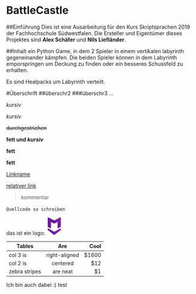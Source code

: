 # BattleCastle
##Einführung
Dies ist eine Ausarbeitung für den Kurs Skriptsprachen 2019 der Fachhochschule Südwestfalen.
Die Ersteller und Eigentümer dieses Projektes sind **Alex Schäfer** und **Nils Liefländer**.

##Inhalt
ein Python Game, in dem 2 Spieler in einem vertikalen labyrinth gegeneinander kämpfen.
Die beiden Spieler können in dem Labyrinth emporspringen um Deckung zu finden oder ein besseres Schussfeld zu erhalten.

Es sind Healpacks um Labyrinth verteilt.


#Überschrift
##überschr2
###überschr3
...

*kursiv*

_kursiv_

~~durchgestrichen~~

**fett und _kursiv_**

__fett__

**fett**


[Linkname](http://www.adresse.com)

[relativer link](../blob/master/LICENSE)

>kommentar

`Quellcode so schreiben`

das ist ein logo:![alt logo](https://github.com/adam-p/markdown-here/raw/master/src/common/images/icon48.png "Logo Title Text 1")



| Tables        | Are           | Cool  |
| ------------- |:-------------:| -----:|
| col 3 is      | right-aligned | $1600 |
| col 2 is      | centered      |   $12 |
| zebra stripes | are neat      |    $1 |

Ich bin auch dabei :)
test
